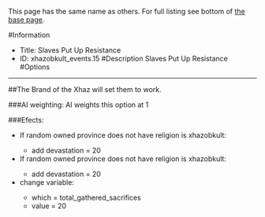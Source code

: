 This page has the same name as others. For full listing see bottom of [the base page](slaves_put_up_resistance.md).

#Information
 - Title: Slaves Put Up Resistance
 - ID: xhazobkult_events.15
#Description
Slaves Put Up Resistance
#Options

___
##The Brand of the Xhaz will set them to work.

###AI weighting:
AI weights this option at 1


###Efects:<ul><li>If random owned province does not have religion is xhazobkult:</li><ul><li>add devastation = 20</li></ul><li>If random owned province does not have religion is xhazobkult:</li><ul><li>add devastation = 20</li></ul><li>change variable:</li><ul><li>which = total_gathered_sacrifices</li><li>value = 20</li></ul></ul>

